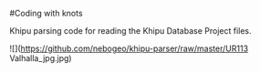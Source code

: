 #Coding with knots

Khipu parsing code for reading the Khipu Database Project files.

![](https://github.com/nebogeo/khipu-parser/raw/master/UR113 Valhalla_jpg.jpg)
